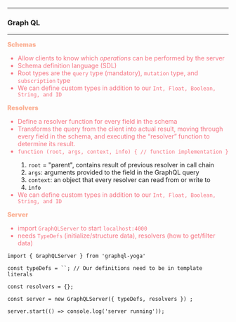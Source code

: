 ___
### Graph QL
___


<span style="color:#fbb195; font-weight:900">Schemas</span>
<ul>
<li style="color:#f67280">Allow clients to know which <i>operations</i> can be performed by the server</li>
<li style="color:#f67280">Schema definition language (SDL)</li>
<li style="color:#f67280">Root types are the <code>query</code> type (mandatory), <code>mutation</code> type, and <code>subscription</code> type</li>
<li style="color:#f67280">We can define custom types in addition to our <code>Int, Float, Boolean, String, and ID</code></li>
</ul>

<span style="color:#fbb195; font-weight:900">Resolvers</span>
<ul>
<li style="color:#f67280">Define a resolver function for every field in the schema</li>
<li style="color:#f67280">Transforms the query from the client into actual result, moving through every field in the schema, and executing the “resolver” function to determine its result.</li>
<li style="color:#f67280"><code>function (root, args, context, info) { // function implementation }</code></li>
<ol>
<li><code>root</code> = "parent", contains result of previous resolver in call chain</li>
<li><code>args</code>: arguments provided to the field in the GraphQL query</li>
<li><code>context</code>: an object that every resolver can read from or write to</li>
<li><code>info</code></li>
</ol>
<li style="color:#f67280">We can define custom types in addition to our <code>Int, Float, Boolean, String, and ID</code></li>
</ul>

<span style="color:#fbb195; font-weight:900">Server</span>
<ul>
<li style="color:#f67280">import <code>GraphQLServer</code> to start <code>localhost:4000</code></li>
<li style="color:#f67280">needs <code>TypeDefs</code> (initialize/structure data), resolvers (how to get/filter data)</li>
</ul>

```
import { GraphQLServer } from 'graphql-yoga'

const typeDefs = ``; // Our definitions need to be in template literals

const resolvers = {};

const server = new GraphQLServer({ typeDefs, resolvers }) ;

server.start(() => console.log('server running'));
```